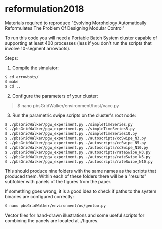 # reformulation2018

Materials required to reproduce "Evolving Morphology Automatically Reformulates The Problem Of Designing Modular Control"

To run this code you will need a Portable Batch System cluster capable of supporting at least 400 processes (less if you don't run the scripts that involve 10-segment arrowbots).

Steps:

1. Compile the simulator:

```bash
$ cd arrowbots/
$ make
$ cd ..
```

2. Configure the parameters of your cluster:

> $ nano pbsGridWalker/environment/host/vacc.py

3. Run the parametric swipe scripts on the cluster's root node:

```bash
$ ./pbsGridWalker/pgw_experiment.py ./simpleTimeSeries.py
$ ./pbsGridWalker/pgw_experiment.py ./simpleTimeSeries5.py
$ ./pbsGridWalker/pgw_experiment.py ./simpleTimeSeries10.py
$ ./pbsGridWalker/pgw_experiment.py ./autoscripts/ccSwipe_N3.py
$ ./pbsGridWalker/pgw_experiment.py ./autoscripts/ccSwipe_N5.py
$ ./pbsGridWalker/pgw_experiment.py ./autoscripts/ccSwipe_N10.py
$ ./pbsGridWalker/pgw_experiment.py ./autoscripts/rateSwipe_N3.py
$ ./pbsGridWalker/pgw_experiment.py ./autoscripts/rateSwipe_N5.py
$ ./pbsGridWalker/pgw_experiment.py ./autoscripts/rateSwipe_N10.py
```

This should produce nine folders with the same names as the scripts that produced them. Within each of these folders there will be a "results" subfolder with panels of the figures from the paper.

If something goes wrong, it is a good idea to check if paths to the system binaries are configured correctly:

```bash
$ nano pbsGridWalker/environment/os/gentoo.py
```

Vector files for hand-drawn illustrations and some useful scripts for combining the panels are located at ./figures.
